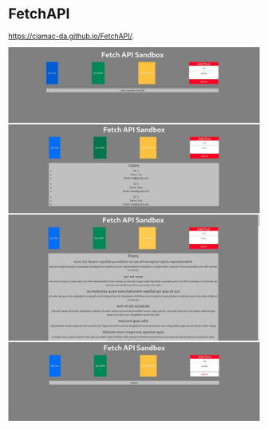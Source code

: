 # FetchAPI

https://ciamac-da.github.io/FetchAPI/.

![](readmeImage/0.jpg)
![](readmeImage/01.jpg)
![](readmeImage/02.jpg)
![](readmeImage/03.jpg)
